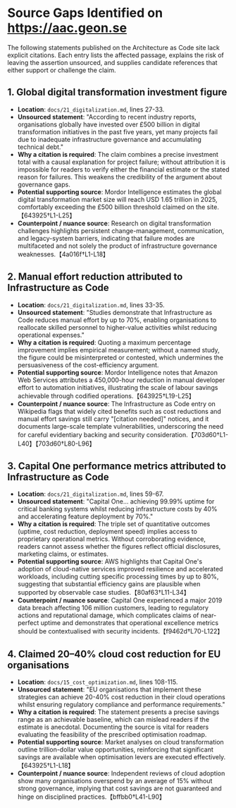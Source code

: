 # Source Gaps Identified on https://aac.geon.se

The following statements published on the Architecture as Code site lack explicit citations. Each entry lists the affected passage, explains the risk of leaving the assertion unsourced, and supplies candidate references that either support or challenge the claim.

## 1. Global digital transformation investment figure
- **Location**: `docs/21_digitalization.md`, lines 27-33.
- **Unsourced statement**: "According to recent industry reports, organisations globally have invested over £500 billion in digital transformation initiatives in the past five years, yet many projects fail due to inadequate infrastructure governance and accumulating technical debt."
- **Why a citation is required**: The claim combines a precise investment total with a causal explanation for project failure; without attribution it is impossible for readers to verify either the financial estimate or the stated reason for failures. This weakens the credibility of the argument about governance gaps.
- **Potential supporting source**: Mordor Intelligence estimates the global digital transformation market size will reach USD 1.65 trillion in 2025, comfortably exceeding the £500 billion threshold claimed on the site.【643925†L1-L25】
- **Counterpoint / nuance source**: Research on digital transformation challenges highlights persistent change-management, communication, and legacy-system barriers, indicating that failure modes are multifaceted and not solely the product of infrastructure governance weaknesses.【4a016f†L1-L18】

## 2. Manual effort reduction attributed to Infrastructure as Code
- **Location**: `docs/21_digitalization.md`, lines 33-35.
- **Unsourced statement**: "Studies demonstrate that Infrastructure as Code reduces manual effort by up to 70%, enabling organisations to reallocate skilled personnel to higher-value activities whilst reducing operational expenses."
- **Why a citation is required**: Quoting a maximum percentage improvement implies empirical measurement; without a named study, the figure could be misinterpreted or contested, which undermines the persuasiveness of the cost-efficiency argument.
- **Potential supporting source**: Mordor Intelligence notes that Amazon Web Services attributes a 450,000-hour reduction in manual developer effort to automation initiatives, illustrating the scale of labour savings achievable through codified operations.【643925†L19-L25】
- **Counterpoint / nuance source**: The Infrastructure as Code entry on Wikipedia flags that widely cited benefits such as cost reductions and manual effort savings still carry "[citation needed]" notices, and it documents large-scale template vulnerabilities, underscoring the need for careful evidentiary backing and security consideration.【703d60†L1-L40】【703d60†L80-L96】

## 3. Capital One performance metrics attributed to Infrastructure as Code
- **Location**: `docs/21_digitalization.md`, lines 59-67.
- **Unsourced statement**: "Capital One... achieving 99.99% uptime for critical banking systems whilst reducing infrastructure costs by 40% and accelerating feature deployment by 70%."
- **Why a citation is required**: The triple set of quantitative outcomes (uptime, cost reduction, deployment speed) implies access to proprietary operational metrics. Without corroborating evidence, readers cannot assess whether the figures reflect official disclosures, marketing claims, or estimates.
- **Potential supporting source**: AWS highlights that Capital One's adoption of cloud-native services improved resilience and accelerated workloads, including cutting specific processing times by up to 80%, suggesting that substantial efficiency gains are plausible when supported by observable case studies.【80af63†L11-L34】
- **Counterpoint / nuance source**: Capital One experienced a major 2019 data breach affecting 106 million customers, leading to regulatory actions and reputational damage, which complicates claims of near-perfect uptime and demonstrates that operational excellence metrics should be contextualised with security incidents.【f9462d†L70-L122】

## 4. Claimed 20–40% cloud cost reduction for EU organisations
- **Location**: `docs/15_cost_optimization.md`, lines 108-115.
- **Unsourced statement**: "EU organisations that implement these strategies can achieve 20-40% cost reduction in their cloud operations whilst ensuring regulatory compliance and performance requirements."
- **Why a citation is required**: The statement presents a precise savings range as an achievable baseline, which can mislead readers if the estimate is anecdotal. Documenting the source is vital for readers evaluating the feasibility of the prescribed optimisation roadmap.
- **Potential supporting source**: Market analyses on cloud transformation outline trillion-dollar value opportunities, reinforcing that significant savings are available when optimisation levers are executed effectively.【643925†L1-L18】
- **Counterpoint / nuance source**: Independent reviews of cloud adoption show many organisations overspend by an average of 15% without strong governance, implying that cost savings are not guaranteed and hinge on disciplined practices.【bffbb0†L41-L90】
